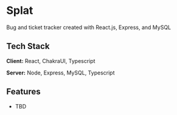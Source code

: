 # Splat

Bug and ticket tracker created with React.js, Express, and MySQL




## Tech Stack

**Client:** React, ChakraUI, Typescript

**Server:** Node, Express, MySQL, Typescript

  
## Features

- TBD
  
